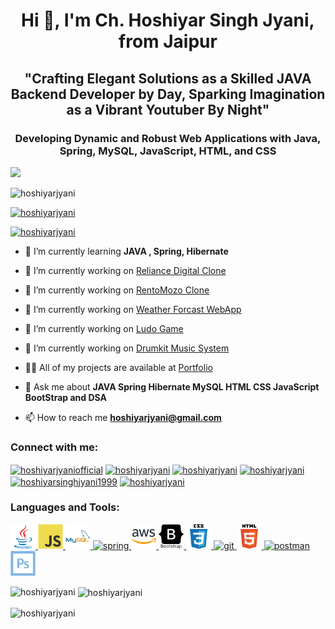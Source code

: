 <h1 align="center">Hi 👋, I'm Ch. Hoshiyar Singh Jyani,  from Jaipur</h1>
<h2 align="center"> "Crafting Elegant Solutions as a Skilled JAVA Backend Developer by Day, Sparking Imagination as a Vibrant Youtuber By Night"</h2>
<h3 align="center">Developing Dynamic and Robust Web Applications with Java, Spring, MySQL, JavaScript, HTML, and CSS</h3>
<img src="https://cdn.hashnode.com/res/hashnode/image/upload/v1648657506206/DRT1LznNL.gif?w=1600&h=840&fit=crop&crop=entropy&auto=format,compress&gif-q=60&format=webm"/>
<p align="left"> <img src="https://komarev.com/ghpvc/?username=hoshiyarjyani&label=Profile%20views&color=0e75b6&style=flat" alt="hoshiyarjyani" /> </p>

<p align="left"> <a href="https://github.com/ryo-ma/github-profile-trophy"><img src="https://github-profile-trophy.vercel.app/?username=hoshiyarjyani" alt="hoshiyarjyani" /></a> </p>

<p align="left"> <a href="https://twitter.com/hoshiyarjyani" target="blank"><img src="https://img.shields.io/twitter/follow/hoshiyarjyani?logo=twitter&style=for-the-badge" alt="hoshiyarjyani" /></a> </p>

- 🌱 I’m currently learning **JAVA , Spring, Hibernate**

- 🔭 I’m currently working on [Reliance Digital Clone](https://lovely-pavlova-dc5e40.netlify.app/)

- 🔭 I’m currently working on [RentoMozo Clone](https://lively-kitsune-c2be93.netlify.app/)

- 🔭 I’m currently working on [Weather Forcast WebApp](https://resilient-melomakarona-20d917.netlify.app/)

- 🔭 I’m currently working on [Ludo Game](https://snazzy-queijadas-38572b.netlify.app/)

- 🔭 I’m currently working on [Drumkit Music System](https://capable-crostata-a5e7ba.netlify.app/)

- 👨‍💻 All of my projects are available at [Portfolio](https://hoshiyarjyani.github.io/)

- 💬 Ask me about **JAVA Spring Hibernate MySQL HTML CSS JavaScript BootStrap and DSA**

- 📫 How to reach me **hoshiyarjyani@gmail.com**



<h3 align="left">Connect with me:</h3>
<p align="left">
 <a href="https://instagram.com/hoshiyarjyaniofficial" target="blank"><img align="center" src="https://raw.githubusercontent.com/rahuldkjain/github-profile-readme-generator/master/src/images/icons/Social/instagram.svg" alt="hoshiyarjyaniofficial" height="30" width="40" /></a>
<a href="https://www.youtube.com/c/hoshiyarjyani" target="blank"><img align="center" src="https://raw.githubusercontent.com/rahuldkjain/github-profile-readme-generator/master/src/images/icons/Social/youtube.svg" alt="hoshiyarjyani" height="30" width="40" /></a>
<a href="https://twitter.com/hoshiyarjyani" target="blank"><img align="center" src="https://raw.githubusercontent.com/rahuldkjain/github-profile-readme-generator/master/src/images/icons/Social/twitter.svg" alt="hoshiyarjyani" height="30" width="40" /></a>
<a href="https://linkedin.com/in/hoshiyarjyani" target="blank"><img align="center" src="https://raw.githubusercontent.com/rahuldkjain/github-profile-readme-generator/master/src/images/icons/Social/linked-in-alt.svg" alt="hoshiyarjyani" height="30" width="40" /></a>
<a href="https://fb.com/hoshiyarsinghjyani1999" target="blank"><img align="center" src="https://raw.githubusercontent.com/rahuldkjain/github-profile-readme-generator/master/src/images/icons/Social/facebook.svg" alt="hoshiyarsinghjyani1999" height="30" width="40" /></a>
<a href="https://auth.geeksforgeeks.org/user/hoshiyarjyani" target="blank"><img align="center" src="https://raw.githubusercontent.com/rahuldkjain/github-profile-readme-generator/master/src/images/icons/Social/geeks-for-geeks.svg" alt="hoshiyarjyani" height="30" width="40" /></a>
</p>

<h3 align="left">Languages and Tools:</h3>

<p align="left"> <a href="https://www.java.com" target="_blank" rel="noreferrer"> <img src="https://raw.githubusercontent.com/devicons/devicon/master/icons/java/java-original.svg" alt="java" width="40" height="40"/> </a> <a href="https://developer.mozilla.org/en-US/docs/Web/JavaScript" target="_blank" rel="noreferrer"> <img src="https://raw.githubusercontent.com/devicons/devicon/master/icons/javascript/javascript-original.svg" alt="javascript" width="40" height="40"/> </a> <a href="https://www.mysql.com/" target="_blank" rel="noreferrer"> <img src="https://raw.githubusercontent.com/devicons/devicon/master/icons/mysql/mysql-original-wordmark.svg" alt="mysql" width="40" height="40"/> </a>   <a href="https://spring.io/" target="_blank" rel="noreferrer"> <img src="https://www.vectorlogo.zone/logos/springio/springio-icon.svg" alt="spring" width="40" height="40"/> </a><a href="https://aws.amazon.com" target="_blank" rel="noreferrer"> <img src="https://raw.githubusercontent.com/devicons/devicon/master/icons/amazonwebservices/amazonwebservices-original-wordmark.svg" alt="aws" width="40" height="40"/> </a> <a href="https://getbootstrap.com" target="_blank" rel="noreferrer"> <img src="https://raw.githubusercontent.com/devicons/devicon/master/icons/bootstrap/bootstrap-plain-wordmark.svg" alt="bootstrap" width="40" height="40"/> </a> <a href="https://www.w3schools.com/css/" target="_blank" rel="noreferrer"> <img src="https://raw.githubusercontent.com/devicons/devicon/master/icons/css3/css3-original-wordmark.svg" alt="css3" width="40" height="40"/> </a> <a href="https://git-scm.com/" target="_blank" rel="noreferrer"> <img src="https://www.vectorlogo.zone/logos/git-scm/git-scm-icon.svg" alt="git" width="40" height="40"/> </a> <a href="https://www.w3.org/html/" target="_blank" rel="noreferrer"> <img src="https://raw.githubusercontent.com/devicons/devicon/master/icons/html5/html5-original-wordmark.svg" alt="html5" width="40" height="40"/> </a> <a href="https://postman.com" target="_blank" rel="noreferrer"> <img src="https://www.vectorlogo.zone/logos/getpostman/getpostman-icon.svg" alt="postman" width="40" height="40"/> </a><a href="https://www.photoshop.com/en" target="_blank" rel="noreferrer"> <img src="https://raw.githubusercontent.com/devicons/devicon/master/icons/photoshop/photoshop-line.svg" alt="photoshop" width="40" height="40"/> </a> </p>

<p><img align="left" src="https://github-readme-stats.vercel.app/api/top-langs?username=hoshiyarjyani&show_icons=true&locale=en&layout=compact" alt="hoshiyarjyani" /></p>

<p>&nbsp;<img align="center" src="https://github-readme-stats.vercel.app/api?username=hoshiyarjyani&show_icons=true&locale=en" alt="hoshiyarjyani" /></p>

<p><img align="center" src="https://github-readme-streak-stats.herokuapp.com/?user=hoshiyarjyani&" alt="hoshiyarjyani" /></p>
